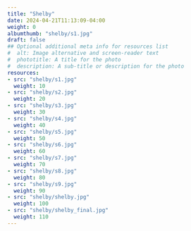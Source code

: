 ```yaml
---
title: "Shelby"
date: 2024-04-21T11:13:09-04:00
weight: 0
albumthumb: "shelby/s1.jpg"
draft: false
## Optional additional meta info for resources list
#  alt: Image alternative and screen-reader text
#  phototitle: A title for the photo
#  description: A sub-title or description for the photo
resources:
- src: "shelby/s1.jpg"
  weight: 10
- src: "shelby/s2.jpg"
  weight: 20
- src: "shelby/s3.jpg"
  weight: 30
- src: "shelby/s4.jpg"
  weight: 40
- src: "shelby/s5.jpg"
  weight: 50
- src: "shelby/s6.jpg"
  weight: 60
- src: "shelby/s7.jpg"
  weight: 70
- src: "shelby/s8.jpg"
  weight: 80
- src: "shelby/s9.jpg"
  weight: 90
- src: "shelby/shelby.jpg"
  weight: 100
- src: "shelby/shelby_final.jpg"
  weight: 110
---
```

